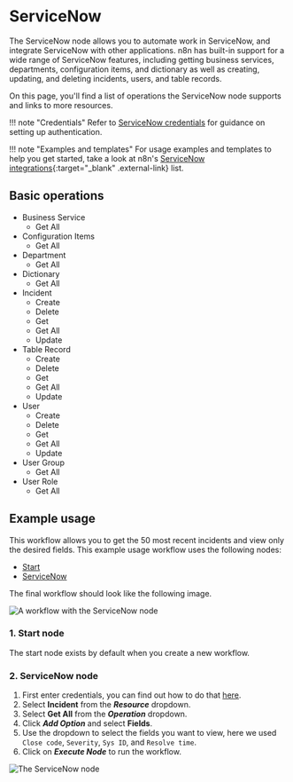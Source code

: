 # ServiceNow

The ServiceNow node allows you to automate work in ServiceNow, and integrate ServiceNow with other applications. n8n has built-in support for a wide range of ServiceNow features, including getting business services, departments, configuration items, and dictionary as well as creating, updating, and deleting incidents, users, and table records. 

On this page, you'll find a list of operations the ServiceNow node supports and links to more resources.

!!! note "Credentials"
    Refer to [ServiceNow credentials](/integrations/builtin/credentials/servicenow/) for guidance on setting up authentication. 

!!! note "Examples and templates"
    For usage examples and templates to help you get started, take a look at n8n's [ServiceNow integrations](https://n8n.io/integrations/servicenow/){:target="_blank" .external-link} list.


## Basic operations

* Business Service
    * Get All
* Configuration Items
    * Get All
* Department
    * Get All
* Dictionary
    * Get All
* Incident
    * Create
    * Delete
    * Get
    * Get All
    * Update
* Table Record
    * Create
    * Delete
    * Get
    * Get All
    * Update
* User
    * Create
    * Delete
    * Get
    * Get All
    * Update
* User Group
    * Get All
* User Role
    * Get All

## Example usage

This workflow allows you to get the 50 most recent incidents and view only the desired fields. This example usage workflow uses the following nodes:

- [Start](/integrations/builtin/core-nodes/n8n-nodes-base.start/)
- [ServiceNow]()

The final workflow should look like the following image.

![A workflow with the ServiceNow node](/_images/integrations/builtin/app-nodes/servicenow/workflow.png)

### 1. Start node

The start node exists by default when you create a new workflow.

### 2. ServiceNow node

1. First enter credentials, you can find out how to do that [here](/integrations/builtin/credentials/servicenow/).
2. Select **Incident** from the ***Resource*** dropdown.
3. Select **Get All** from the ***Operation*** dropdown.
4. Click ***Add Option*** and select **Fields**.
5. Use the dropdown to select the fields you want to view, here we used `Close code`, `Severity`, `Sys ID`, and `Resolve time`.
6. Click on ***Execute Node*** to run the workflow.

![The ServiceNow node](/_images/integrations/builtin/app-nodes/servicenow/servicenow_node.png)

